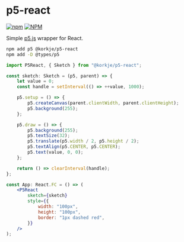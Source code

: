 # p5-react

[![npm](https://img.shields.io/npm/v/@korkje/p5-react)](https://www.npmjs.com/package/@korkje/p5-react)
[![NPM](https://img.shields.io/github/license/korkje/p5-react)](license.md)

Simple [p5.js](https://p5js.org) wrapper for React.

```bash
npm add p5 @korkje/p5-react
npm add -D @types/p5
```

```jsx
import P5React, { Sketch } from "@korkje/p5-react";

const sketch: Sketch = (p5, parent) => {
    let value = 0;
    const handle = setInterval(() => ++value, 1000);

    p5.setup = () => {
        p5.createCanvas(parent.clientWidth, parent.clientHeight);
        p5.background(255);
    };

    p5.draw = () => {
        p5.background(255);
        p5.textSize(32);
        p5.translate(p5.width / 2, p5.height / 2);
        p5.textAlign(p5.CENTER, p5.CENTER);
        p5.text(value, 0, 0);
    };

    return () => clearInterval(handle);
};

const App: React.FC = () => (
    <P5React
        sketch={sketch}
        style={{
            width: "100px",
            height: "100px",
            border: "1px dashed red",
        }}
    />
);
```
